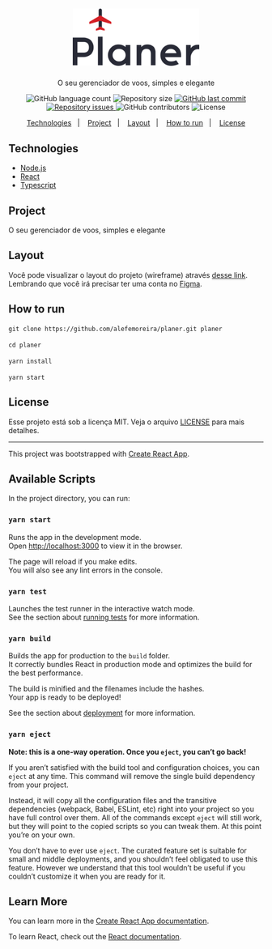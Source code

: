 <h1 align="center">
  <img alt="Planner" title="planner" src="https://github.com/alefemoreira/planer/blob/master/.github/logo.png" width="250px"/>
</h1>

<!--<h2 align="center">API</h2>-->

<p align="center">O seu gerenciador de voos, simples e elegante</p>

<p align="center">
  <img alt="GitHub language count" src="https://img.shields.io/github/languages/count/alefemoreira/planer?color=blue">

  <img alt="Repository size" src="https://img.shields.io/github/repo-size/alefemoreira/planer?color=blue">

  <a href="https://github.com/alefemoreira/planer/commits/master">
    <img alt="GitHub last commit" src="https://img.shields.io/github/last-commit/alefemoreira/planer?color=blue">
  </a>

  <a href="https://github.com/alefemoreira/planer/issues">
    <img alt="Repository issues" src="https://img.shields.io/github/issues/alefemoreira/planer?color=blue">
  </a>
  
  <img alt="GitHub contributors" src="https://img.shields.io/github/contributors/alefemoreira/planer?color=blue">

  <img alt="License" src="https://img.shields.io/badge/license-MIT-brightgreen?color=blue">
</p>

<p align="center">
  <a href="#technologies">Technologies</a>&nbsp;&nbsp;&nbsp;|&nbsp;&nbsp;&nbsp;
  <a href="#project">Project</a>&nbsp;&nbsp;&nbsp;|&nbsp;&nbsp;&nbsp;
  <a href="#layout">Layout</a>&nbsp;&nbsp;&nbsp;|&nbsp;&nbsp;&nbsp;
  <a href="#how-to-run">How to run</a>&nbsp;&nbsp;&nbsp;|&nbsp;&nbsp;&nbsp;
  <a href="#license">License</a>
</p>

<!--<p>
   <img alt="Frontend" src="https://raw.githubusercontent.com/alefemoreira/sync-drive/master/.github/sync-drive.png" width="100%"/>
</p>-->

## Technologies

- [Node.js](https://nodejs.org/en/)
- [React](https://reactjs.org)
- [Typescript](https://www.typescriptlang.org/)

## Project

O seu gerenciador de voos, simples e elegante

## Layout

Você pode visualizar o layout do projeto (wireframe) através [desse link](https://www.figma.com/file/AIrlESU4vPKKGJqy6EEd8r/Desafio-FAB-Tech?node-id=12%3A34). Lembrando que você irá precisar ter uma conta no [Figma](https://www.figma.com/).

## How to run
```shell
git clone https://github.com/alefemoreira/planer.git planer

cd planer

yarn install

yarn start
```

## License

Esse projeto está sob a licença MIT. Veja o arquivo [LICENSE](LICENSE) para mais detalhes.

---

This project was bootstrapped with [Create React App](https://github.com/facebook/create-react-app).

## Available Scripts

In the project directory, you can run:

### `yarn start`

Runs the app in the development mode.<br />
Open [http://localhost:3000](http://localhost:3000) to view it in the browser.

The page will reload if you make edits.<br />
You will also see any lint errors in the console.

### `yarn test`

Launches the test runner in the interactive watch mode.<br />
See the section about [running tests](https://facebook.github.io/create-react-app/docs/running-tests) for more information.

### `yarn build`

Builds the app for production to the `build` folder.<br />
It correctly bundles React in production mode and optimizes the build for the best performance.

The build is minified and the filenames include the hashes.<br />
Your app is ready to be deployed!

See the section about [deployment](https://facebook.github.io/create-react-app/docs/deployment) for more information.

### `yarn eject`

**Note: this is a one-way operation. Once you `eject`, you can’t go back!**

If you aren’t satisfied with the build tool and configuration choices, you can `eject` at any time. This command will remove the single build dependency from your project.

Instead, it will copy all the configuration files and the transitive dependencies (webpack, Babel, ESLint, etc) right into your project so you have full control over them. All of the commands except `eject` will still work, but they will point to the copied scripts so you can tweak them. At this point you’re on your own.

You don’t have to ever use `eject`. The curated feature set is suitable for small and middle deployments, and you shouldn’t feel obligated to use this feature. However we understand that this tool wouldn’t be useful if you couldn’t customize it when you are ready for it.

## Learn More

You can learn more in the [Create React App documentation](https://facebook.github.io/create-react-app/docs/getting-started).

To learn React, check out the [React documentation](https://reactjs.org/).

